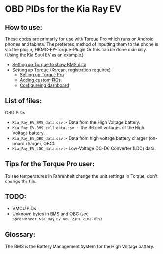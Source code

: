 # OBD PIDs for the Kia Ray EV

## How to use:

These codes are primarily for use with Torque Pro which runs on Android phones and tablets. The preferred method of inputting them to the phone is via the plugin, HKMC-EV-Torque-Plugin
Or this can be done manually. (Using the Kia Soul EV as an example.)

- [Setting up Torque to show BMS data](http://www.mykiasoulev.com/forum/viewtopic.php?f=6&t=471)
- Setting up Torque (Korean, registration required)
  - [Setting up Torque Pro](http://cafe.naver.com/evpoweruser/463)
  - [Adding custom PIDs](http://cafe.naver.com/evpoweruser/465)
  - [Configureing dashboard](http://cafe.naver.com/evpoweruser/466) 
## List of files: 

OBD PIDs 

- `Kia_Ray_EV_BMS_data.csv` :- Data from the High Voltage battery.
- `Kia_Ray_EV_BMS_cell_data.csv` :- The 96 cell voltages of the High Voltage battery.
- `Kia_Ray_EV_OBC_data.csv` :- Data from high voltage battery charger (on-board charger, OBC).
- `Kia_Ray_EV_LDC_data.csv` :- Low-Voltage DC-DC Converter (LDC) data.

## Tips for the Torque Pro user:
To see temperatures in Fahrenheit change the unit settings in Torque, don't change the file.

## TODO:

- VMCU PIDs
- Unknown bytes in BMS and OBC (see `Spreadsheet_Kia_Ray_EV_OBC_2101_2102.xls`)  

## Glossary:
The BMS is the Battery Management System for the High Voltage battery.
